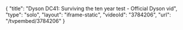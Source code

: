 {
    "title": "Dyson DC41: Surviving the ten year test - Official Dyson vid",
    "type": "solo",
    "layout": "iframe-static",
    "videoId": "3784206",
    "url": "\/tvpembed\/3784206"
}